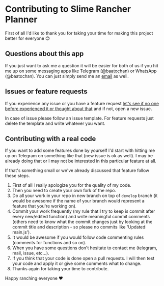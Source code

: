 # Contributing to Slime Rancher Planner
First of all I'd like to thank you for taking your time for making this project better for everyone :blush:

## Questions about this app
If you just want to ask me a question it will be easier for both of us if you hit me up on some messaging apps like Telegram ([@baatochan](https://t.me/baatochan)) or WhatsApp (@baatochan). You can just simply send me an [email](mailto:bartoszka1996@gmail.com) as well.

## Issues or feature requests
If you experience any issue or you have a feature request [let's see if no one before experienced it or thought about that](https://github.com/baatochan/SlimeRancherPlanner/issues) and if not, open a new issue.

In case of issue please follow an issue template. For feature requests just delete the template and write whatever you want.

## Contributing with a real code
If you want to add some features done by yourself I'd start with hitting me up on Telegram on something like that (new issue is ok as well). I may be already doing that or I may not be interested in this particular feature at all.

If that's something small or we've already discussed that feature follow these steps.

1. First of all I really apologize you for the quality of my code.
1. Then you need to create your own fork of the repo.
1. Do all your work in your repo in new branch on top of `develop` branch (it would be awesome if the name of your branch would represent a feature that you're working on).
1. Commit your work frequently (my rule that I try to keep is commit after every new/edited function) and write meaningful commit comments (others need to know what the commit changes just by looking at the commit title and description - so please no commits like 'Updated main.js').
1. It would be awesome if you would follow code commenting rules (comments for functions and so on).
1. When you have some questions don't hesitate to contact me (telegram, mail, issue, etc...).
1. If you think that your code is done open a pull requests. I will then test your code and apply it or give some comments what to change.
1. Thanks again for taking your time to contribute.

Happy ranching everyone :heart:
